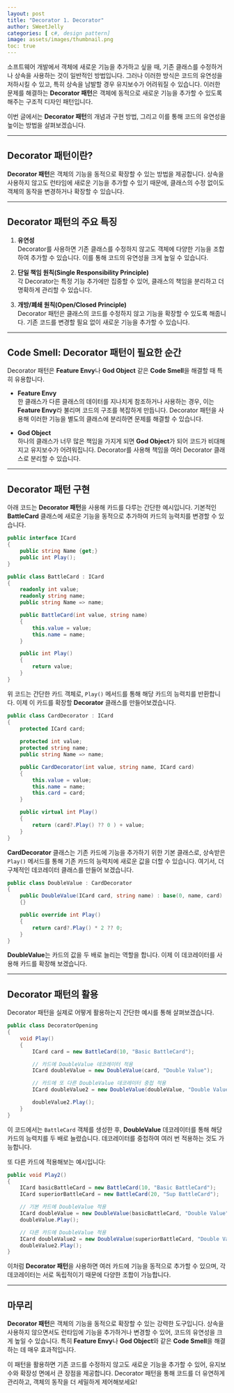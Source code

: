 ```yaml
---
layout: post
title: "Decorator 1. Decorator"
author: SWeetJelly
categories: [ c#, design pattern]
image: assets/images/thumbnail.png
toc: true
---
```


소프트웨어 개발에서 객체에 새로운 기능을 추가하고 싶을 때, 기존 클래스를 수정하거나 상속을 사용하는 것이 일반적인 방법입니다. 그러나 이러한 방식은 코드의 유연성을 저하시킬 수 있고, 특히 상속을 남발할 경우 유지보수가 어려워질 수 있습니다. 이러한 문제를 해결하는 **Decorator 패턴**은 객체에 동적으로 새로운 기능을 추가할 수 있도록 해주는 구조적 디자인 패턴입니다.

이번 글에서는 **Decorator 패턴**의 개념과 구현 방법, 그리고 이를 통해 코드의 유연성을 높이는 방법을 살펴보겠습니다.

---

## Decorator 패턴이란?

**Decorator 패턴**은 객체의 기능을 동적으로 확장할 수 있는 방법을 제공합니다. 상속을 사용하지 않고도 런타임에 새로운 기능을 추가할 수 있기 때문에, 클래스의 수정 없이도 객체의 동작을 변경하거나 확장할 수 있습니다.

---

## Decorator 패턴의 주요 특징

1. **유연성**  
   Decorator를 사용하면 기존 클래스를 수정하지 않고도 객체에 다양한 기능을 조합하여 추가할 수 있습니다. 이를 통해 코드의 유연성을 크게 높일 수 있습니다.

2. **단일 책임 원칙(Single Responsibility Principle)**  
   각 Decorator는 특정 기능 추가에만 집중할 수 있어, 클래스의 책임을 분리하고 더 명확하게 관리할 수 있습니다.

3. **개방/폐쇄 원칙(Open/Closed Principle)**  
   Decorator 패턴은 클래스의 코드를 수정하지 않고 기능을 확장할 수 있도록 해줍니다. 기존 코드를 변경할 필요 없이 새로운 기능을 추가할 수 있습니다.

---

## Code Smell: Decorator 패턴이 필요한 순간

Decorator 패턴은 **Feature Envy**나 **God Object** 같은 **Code Smell**을 해결할 때 특히 유용합니다.

- **Feature Envy**  
  한 클래스가 다른 클래스의 데이터를 지나치게 참조하거나 사용하는 경우, 이는 **Feature Envy**라 불리며 코드의 구조를 복잡하게 만듭니다. Decorator 패턴을 사용해 이러한 기능을 별도의 클래스에 분리하면 문제를 해결할 수 있습니다.

- **God Object**  
  하나의 클래스가 너무 많은 책임을 가지게 되면 **God Object**가 되어 코드가 비대해지고 유지보수가 어려워집니다. Decorator를 사용해 책임을 여러 Decorator 클래스로 분리할 수 있습니다.

---

## Decorator 패턴 구현

아래 코드는 **Decorator 패턴**을 사용해 카드를 다루는 간단한 예시입니다. 기본적인 **BattleCard** 클래스에 새로운 기능을 동적으로 추가하여 카드의 능력치를 변경할 수 있습니다.

```csharp
public interface ICard
{
    public string Name {get;}
    public int Play();
}

public class BattleCard : ICard
{
    readonly int value;
    readonly string name;
    public string Name => name;

    public BattleCard(int value, string name)
    {
        this.value = value;
        this.name = name;
    }

    public int Play()
    {
        return value;
    }
}
```

위 코드는 간단한 카드 객체로, `Play()` 메서드를 통해 해당 카드의 능력치를 반환합니다. 이제 이 카드를 확장할 **Decorator** 클래스를 만들어보겠습니다.

```csharp
public class CardDecorator : ICard
{
    protected ICard card;
    
    protected int value;
    protected string name;
    public string Name => name;

    public CardDecorator(int value, string name, ICard card)
    {
        this.value = value;
        this.name = name;
        this.card = card;
    }

    public virtual int Play()
    {
        return (card?.Play() ?? 0 ) + value;
    }
}
```

**CardDecorator** 클래스는 기존 카드에 기능을 추가하기 위한 기본 클래스로, 상속받은 `Play()` 메서드를 통해 기존 카드의 능력치에 새로운 값을 더할 수 있습니다. 여기서, 더 구체적인 데코레이터 클래스를 만들어 보겠습니다.

```csharp
public class DoubleValue : CardDecorator
{
    public DoubleValue(ICard card, string name) : base(0, name, card)
    {}

    public override int Play()
    {
        return card?.Play() * 2 ?? 0;
    }
}
```

**DoubleValue**는 카드의 값을 두 배로 늘리는 역할을 합니다. 이제 이 데코레이터를 사용해 카드를 확장해 보겠습니다.

---

## Decorator 패턴의 활용

Decorator 패턴을 실제로 어떻게 활용하는지 간단한 예시를 통해 살펴보겠습니다.

```csharp
public class DecoratorOpening
{
    void Play()
    {
        ICard card = new BattleCard(10, "Basic BattleCard");

        // 카드에 DoubleValue 데코레이터 적용
        ICard doubleValue = new DoubleValue(card, "Double Value");

        // 카드에 또 다른 DoubleValue 데코레이터 중첩 적용
        ICard doubleValue2 = new DoubleValue(doubleValue, "Double Value");

        doubleValue2.Play();
    }
}
```

이 코드에서는 `BattleCard` 객체를 생성한 후, **DoubleValue** 데코레이터를 통해 해당 카드의 능력치를 두 배로 늘렸습니다. 데코레이터를 중첩하여 여러 번 적용하는 것도 가능합니다.

또 다른 카드에 적용해보는 예시입니다:

```csharp
public void Play2()
{
    ICard basicBattleCard = new BattleCard(10, "Basic BattleCard");
    ICard superiorBattleCard = new BattleCard(20, "Sup BattleCard");

    // 기본 카드에 DoubleValue 적용
    ICard doubleValue = new DoubleValue(basicBattleCard, "Double Value");
    doubleValue.Play();

    // 다른 카드에 DoubleValue 적용
    ICard doubleValue2 = new DoubleValue(superiorBattleCard, "Double Value");
    doubleValue2.Play();
}
```

이처럼 **Decorator 패턴**을 사용하면 여러 카드에 기능을 동적으로 추가할 수 있으며, 각 데코레이터는 서로 독립적이기 때문에 다양한 조합이 가능합니다.

---

## 마무리

**Decorator 패턴**은 객체의 기능을 동적으로 확장할 수 있는 강력한 도구입니다. 상속을 사용하지 않으면서도 런타임에 기능을 추가하거나 변경할 수 있어, 코드의 유연성을 크게 높일 수 있습니다. 특히 **Feature Envy**나 **God Object**와 같은 **Code Smell**을 해결하는 데 매우 효과적입니다.

이 패턴을 활용하면 기존 코드를 수정하지 않고도 새로운 기능을 추가할 수 있어, 유지보수와 확장성 면에서 큰 장점을 제공합니다. Decorator 패턴을 통해 코드를 더 유연하게 관리하고, 객체의 동작을 더 세밀하게 제어해보세요!